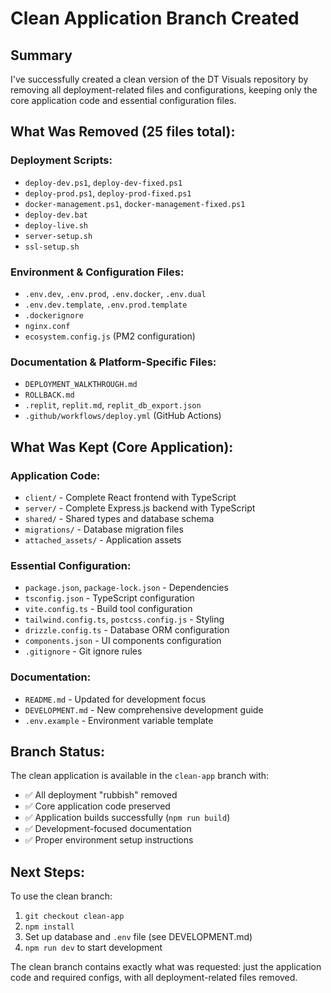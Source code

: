 # Clean Application Branch Created

## Summary

I've successfully created a clean version of the DT Visuals repository by removing all deployment-related files and configurations, keeping only the core application code and essential configuration files.

## What Was Removed (25 files total):

### Deployment Scripts:
- `deploy-dev.ps1`, `deploy-dev-fixed.ps1`
- `deploy-prod.ps1`, `deploy-prod-fixed.ps1`
- `docker-management.ps1`, `docker-management-fixed.ps1`
- `deploy-dev.bat`
- `deploy-live.sh`
- `server-setup.sh`
- `ssl-setup.sh`

### Environment & Configuration Files:
- `.env.dev`, `.env.prod`, `.env.docker`, `.env.dual`
- `.env.dev.template`, `.env.prod.template`
- `.dockerignore`
- `nginx.conf`
- `ecosystem.config.js` (PM2 configuration)

### Documentation & Platform-Specific Files:
- `DEPLOYMENT_WALKTHROUGH.md`
- `ROLLBACK.md`
- `.replit`, `replit.md`, `replit_db_export.json`
- `.github/workflows/deploy.yml` (GitHub Actions)

## What Was Kept (Core Application):

### Application Code:
- `client/` - Complete React frontend with TypeScript
- `server/` - Complete Express.js backend with TypeScript  
- `shared/` - Shared types and database schema
- `migrations/` - Database migration files
- `attached_assets/` - Application assets

### Essential Configuration:
- `package.json`, `package-lock.json` - Dependencies
- `tsconfig.json` - TypeScript configuration
- `vite.config.ts` - Build tool configuration
- `tailwind.config.ts`, `postcss.config.js` - Styling
- `drizzle.config.ts` - Database ORM configuration
- `components.json` - UI components configuration
- `.gitignore` - Git ignore rules

### Documentation:
- `README.md` - Updated for development focus
- `DEVELOPMENT.md` - New comprehensive development guide
- `.env.example` - Environment variable template

## Branch Status:

The clean application is available in the `clean-app` branch with:
- ✅ All deployment "rubbish" removed
- ✅ Core application code preserved
- ✅ Application builds successfully (`npm run build`)
- ✅ Development-focused documentation
- ✅ Proper environment setup instructions

## Next Steps:

To use the clean branch:
1. `git checkout clean-app`
2. `npm install`
3. Set up database and `.env` file (see DEVELOPMENT.md)
4. `npm run dev` to start development

The clean branch contains exactly what was requested: just the application code and required configs, with all deployment-related files removed.